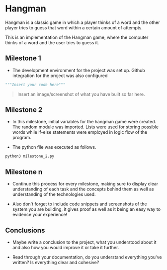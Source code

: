 # Hangman
Hangman is a classic game in which a player thinks of a word and the other player tries to guess that word within a certain amount of attempts.

This is an implementation of the Hangman game, where the computer thinks of a word and the user tries to guess it. 

## Milestone 1

- The development environment for the project was set up. Github integration for the project was also configured
  
```python
"""Insert your code here"""
```

> Insert an image/screenshot of what you have built so far here.

## Milestone 2

- In this milestone, initial variables for the hangman game were created. The random module was imported. Lists were used for storing possible words while if-else statements were employed in logic flow of the program.

- The python file was executed as follows.

```bash
python3 milestone_2.py
```
## Milestone n

- Continue this process for every milestone, making sure to display clear understanding of each task and the concepts behind them as well as understanding of the technologies used.

- Also don't forget to include code snippets and screenshots of the system you are building, it gives proof as well as it being an easy way to evidence your experience!

## Conclusions

- Maybe write a conclusion to the project, what you understood about it and also how you would improve it or take it further.

- Read through your documentation, do you understand everything you've written? Is everything clear and cohesive?
